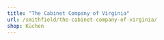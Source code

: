 ```yaml
---
title: "The Cabinet Company of Virginia"
url: /smithfield/the-cabinet-company-of-virginia/
shop: Küchen
---
```


